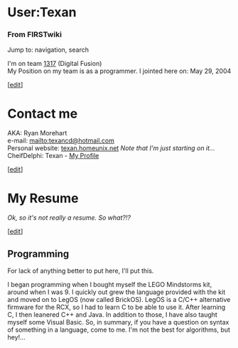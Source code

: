 # User:Texan

### From FIRSTwiki

Jump to: navigation, search

I'm on team [1317](/index.php/1317 "1317" ) (Digital Fusion)  
My Position on my team is as a programmer. I jointed here on: May 29, 2004  

[[edit](/index.php?title=User:Texan&action=edit&section=1 "Edit section:
Contact me" )]

# Contact me

AKA: Ryan Morehart  
e-mail: [mailto:texancd@hotmail.com](mailto:texancd@hotmail.com
"mailto:texancd@hotmail.com" )  
Personal website:
[texan.homeunix.net](http://texan.homeunix.net/texan2/index.html
"http://texan.homeunix.net/texan2/index.html" ) _Note that I'm just starting
on it..._  
CheifDelphi: Texan - [My
Profile](http://www.chiefdelphi.com/forums/member.php?u=6146
"http://www.chiefdelphi.com/forums/member.php?u=6146" )  

[[edit](/index.php?title=User:Texan&action=edit&section=2 "Edit section: My
Resume" )]

# My Resume

_Ok, so it's not really a resume. So what?!?_

[[edit](/index.php?title=User:Texan&action=edit&section=3 "Edit section:
Programming" )]

## Programming

For lack of anything better to put here, I'll put this.

I began programming when I bought myself the LEGO Mindstorms kit, around when
I was 9. I quickly out grew the language provided with the kit and moved on to
LegOS (now called BrickOS). LegOS is a C/C++ alternative firmware for the RCX,
so I had to learn C to be able to use it. After learning C, I then leanered
C++ and Java. In addition to those, I have also taught myself some Visual
Basic. So, in summary, if you have a question on syntax of something in a
language, come to me. I'm not the best for algorithms, but hey!...

